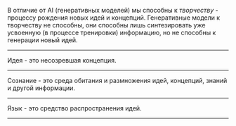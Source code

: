 В отличие от AI (генеративных моделей) мы способны к *творчеству* - процессу рождения новых идей и концепций. Генеративные модели к творчеству не способны, они способны лишь синтезировать уже усвоенную (в процессе тренировки) информацию, но не способны к генерации новый идей.

---

Идея - это несозревшая концепция.

---

Сознание - это среда обитания и размножения идей, концепций, знаний и другой информации.


---

Язык - это средство распространения идей.

---